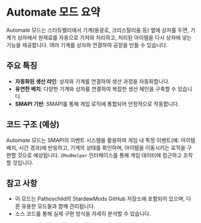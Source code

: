 # Automate 모드 요약

Automate 모드는 스타듀밸리에서 기계(용광로, 크리스탈리움 등) 옆에 상자를 두면, 기계가 상자에서 원재료를 자동으로 가져와 처리하고, 처리된 아이템을 다시 상자에 넣는 기능을 제공합니다. 여러 기계를 상자와 연결하여 공장을 만들 수 있습니다.

## 주요 특징
* **자동화된 생산 라인**: 상자와 기계를 연결하여 생산 과정을 자동화합니다.
* **유연한 배치**: 다양한 기계와 상자를 연결하여 복잡한 생산 체인을 구축할 수 있습니다.
* **SMAPI 기반**: SMAPI를 통해 게임 로직에 통합되어 안정적으로 작동합니다.

## 코드 구조 (예상)
Automate 모드는 SMAPI의 이벤트 시스템을 활용하여 게임 내 특정 이벤트(예: 아이템 배치, 시간 경과)에 반응하고, 기계의 상태를 확인하며, 아이템을 이동시키는 로직을 구현할 것으로 예상됩니다. `IModHelper` 인터페이스를 통해 게임 데이터에 접근하고 조작할 것입니다.

## 참고 사항
* 이 모드는 Pathoschild의 StardewMods GitHub 저장소에 포함되어 있으며, 다른 유용한 모드들과 함께 관리됩니다.
* 소스 코드를 통해 실제 구현 방식을 자세히 분석할 수 있습니다.

